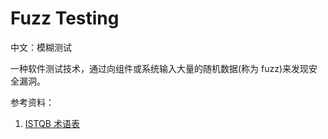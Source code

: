 
# Fuzz Testing

中文：模糊测试

一种软件测试技术，通过向组件或系统输入大量的随机数据(称为 fuzz)来发现安全漏洞。

参考资料：

1. [ISTQB 术语表](https://www.cstqb.cn/ISTQB%C2%AE%E6%9C%AF%E8%AF%AD%E8%A1%A8.html)